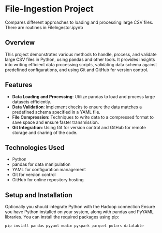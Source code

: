 # File-Ingestion Project
Compares different approaches to loading and processing large CSV files.
There are routines in FileIngestor.ipynb


## Overview
This project demonstrates various methods to handle, process, and validate large CSV files in Python, using pandas and other tools. It provides insights into writing efficient data processing scripts, validating data schema against predefined configurations, and using Git and GitHub for version control.

## Features
- **Data Loading and Processing**: Utilize pandas to load and process large datasets efficiently.
- **Data Validation**: Implement checks to ensure the data matches a predefined schema specified in a YAML file.
- **File Compression**: Techniques to write data to a compressed format to save space and ensure faster transmission.
- **Git Integration**: Using Git for version control and GitHub for remote storage and sharing of the code.

## Technologies Used
- Python
- pandas for data manipulation
- YAML for configuration management
- Git for version control
- GitHub for online repository hosting

## Setup and Installation
Optionally you should integrate Python with the Hadoop connection
Ensure you have Python installed on your system, along with pandas and PyYAML libraries. You can install the required packages using pip:


```bash
pip install pandas pyyaml modin pyspark parquet polars datatable
